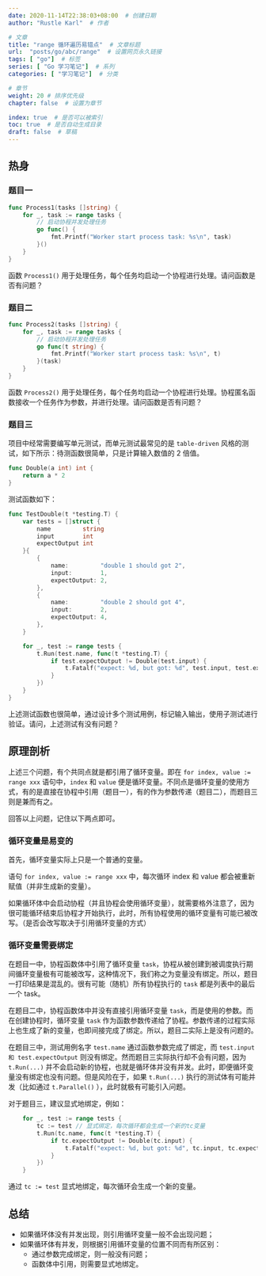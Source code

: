 ```yaml
---
date: 2020-11-14T22:38:03+08:00  # 创建日期
author: "Rustle Karl"  # 作者

# 文章
title: "range 循环遍历易错点"  # 文章标题
url:  "posts/go/abc/range"  # 设置网页永久链接
tags: [ "go"]  # 标签
series: [ "Go 学习笔记"]  # 系列
categories: [ "学习笔记"]  # 分类

# 章节
weight: 20 # 排序优先级
chapter: false  # 设置为章节

index: true  # 是否可以被索引
toc: true  # 是否自动生成目录
draft: false  # 草稿
---
```


## 热身

### 题目一

```go
func Process1(tasks []string) {
	for _, task := range tasks {
		// 启动协程并发处理任务
		go func() {
			fmt.Printf("Worker start process task: %s\n", task)
		}()
	}
}
```

函数 `Process1()` 用于处理任务，每个任务均启动一个协程进行处理。请问函数是否有问题？

### 题目二

```go
func Process2(tasks []string) {
	for _, task := range tasks {
		// 启动协程并发处理任务
		go func(t string) {
			fmt.Printf("Worker start process task: %s\n", t)
		}(task)
	}
}
```

函数 `Process2()` 用于处理任务，每个任务均启动一个协程进行处理。协程匿名函数接收一个任务作为参数，并进行处理。请问函数是否有问题？

### 题目三

项目中经常需要编写单元测试，而单元测试最常见的是 `table-driven` 风格的测试，如下所示：待测函数很简单，只是计算输入数值的 2 倍值。

```go
func Double(a int) int {
	return a * 2
}
```

测试函数如下：

```go
func TestDouble(t *testing.T) {
	var tests = []struct {
		name         string
		input        int
		expectOutput int
	}{
		{
			name:         "double 1 should got 2",
			input:        1,
			expectOutput: 2,
		},
		{
			name:         "double 2 should got 4",
			input:        2,
			expectOutput: 4,
		},
	}

	for _, test := range tests {
		t.Run(test.name, func(t *testing.T) {
			if test.expectOutput != Double(test.input) {
				t.Fatalf("expect: %d, but got: %d", test.input, test.expectOutput)
			}
		})
	}
}

```
上述测试函数也很简单，通过设计多个测试用例，标记输入输出，使用子测试进行验证。请问，上述测试有没有问题？

## 原理剖析

上述三个问题，有个共同点就是都引用了循环变量。即在 `for index, value := range xxx` 语句中，`index` 和 `value` 便是循环变量。不同点是循环变量的使用方式，有的是直接在协程中引用（题目一），有的作为参数传递（题目二），而题目三则是兼而有之。

回答以上问题，记住以下两点即可。

### 循环变量是易变的

首先，循环变量实际上只是一个普通的变量。

语句 `for index, value := range xxx` 中，每次循环 index 和 value 都会被重新赋值（并非生成新的变量）。

如果循环体中会启动协程（并且协程会使用循环变量），就需要格外注意了，因为很可能循环结束后协程才开始执行，此时，所有协程使用的循环变量有可能已被改写。（是否会改写取决于引用循环变量的方式）

### 循环变量需要绑定

在题目一中，协程函数体中引用了循环变量 `task`，协程从被创建到被调度执行期间循环变量极有可能被改写，这种情况下，我们称之为变量没有绑定。所以，题目一打印结果是混乱的。很有可能（随机）所有协程执行的 `task` 都是列表中的最后一个 task。

在题目二中，协程函数体中并没有直接引用循环变量 `task`，而是使用的参数。而在创建协程时，循环变量 `task` 作为函数参数传递给了协程。参数传递的过程实际上也生成了新的变量，也即间接完成了绑定。所以，题目二实际上是没有问题的。

在题目三中，测试用例名字 `test.name` 通过函数参数完成了绑定，而 `test.input 和 test.expectOutput` 则没有绑定。然而题目三实际执行却不会有问题，因为 `t.Run(...)` 并不会启动新的协程，也就是循环体并没有并发。此时，即便循环变量没有绑定也没有问题。但是风险在于，如果 `t.Run(...)` 执行的测试体有可能并发（比如通过 `t.Parallel()` ），此时就极有可能引入问题。

对于题目三，建议显式地绑定，例如：

```go
	for _, test := range tests {
		tc := test // 显式绑定，每次循环都会生成一个新的tc变量
		t.Run(tc.name, func(t *testing.T) {
			if tc.expectOutput != Double(tc.input) {
				t.Fatalf("expect: %d, but got: %d", tc.input, tc.expectOutput)
			}
		})
	}
```

通过 `tc := test` 显式地绑定，每次循环会生成一个新的变量。

## 总结

- 如果循环体没有并发出现，则引用循环变量一般不会出现问题；
- 如果循环体有并发，则根据引用循环变量的位置不同而有所区别：
	-  通过参数完成绑定，则一般没有问题；
	-  函数体中引用，则需要显式地绑定。
